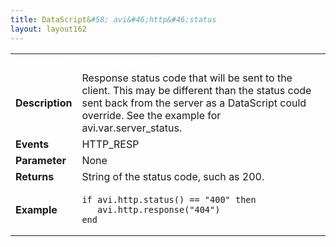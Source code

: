 ```yaml
---
title: DataScript&#58; avi&#46;http&#46;status
layout: layout162
---
```

<table class="table table-hover table table-bordered table-hover">  
<tbody>       
<tr>   
<td><font size="3" color="white"><strong>Function</strong></font></td>
<td><font color="white"><b>avi.http.status()</b></font></td>
</tr>
<tr>   
<td><font size="3"><strong>Description</strong></font></td>
<td>Response status code that will be sent to the client. This may be different than the status code sent back from the server as a DataScript could override. See the example for avi.var.server_status.</td>
</tr>
<tr>   
<td><font size="3"><strong>Events</strong></font></td>
<td>HTTP_RESP</td>
</tr>
<tr>   
<td><font size="3"><strong>Parameter</strong></font></td>
<td>None</td>
</tr>
<tr>   
<td><font size="3"><strong>Returns</strong></font></td>
<td>String of the status code, such as 200.</td>
</tr>
<tr>   
<td><font size="3"><strong>Example</strong></font></td>
<td><!-- Crayon Syntax Highlighter v2.7.1 --> <pre><code class="language-lua">if avi.http.status() == "400" then
   avi.http.response("404")
end</code></pre> 
<!-- [Format Time: 0.0013 seconds] --></td>
</tr>
</tbody>
</table> 